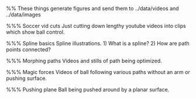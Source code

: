%% These things generate figures and send them to ../data/videos and ../data/images

%%% Soccer vid cuts
Just cutting down lengthy youtube videos into clips which show ball control.

%%% Spline basics
Spline illustrations. 1) What is a spline? 2) How are path points connected?

%%% Morphing paths
Videos and stills of path being optimized.

%%% Magic forces
Videos of ball following various paths without an arm or pushing surface.

%%% Pushing plane
Ball being pushed around by a planar surface.


